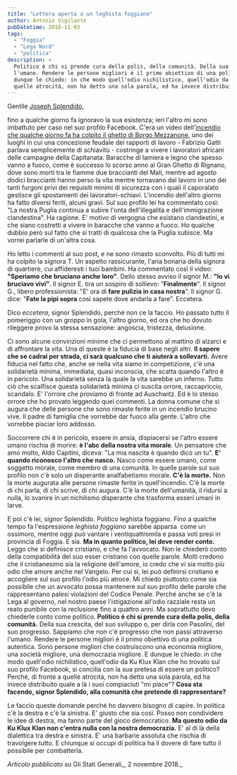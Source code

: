 ```yaml
---
title: "Lettera aperta a un leghista foggiano"
author: Antonio Vigilante
pubDatetime: 2018-11-03
tags: 
  - "Foggia"
  - "Lega Nord"
  - "politica"
description: >
  Politico è chi si prende cura della polis, della comunità. Della sua crescita, del suo sviluppo o, per dirla con Pasolini, del suo progresso. Sappiamo che non c'è progresso che non passi attraverso 
  l'umano. Rendere le persone migliori è il primo obiettivo di una politica autentica. Sono persone migliori che costruiscono una economia migliore, una società migliore, una democrazia migliore. E 
  dunque le chiedo: in che modo quell'odio nichilistico, quell'odio da Ku Klux Klan che ho trovato sul suo profilo Facebook, si concilia con la sua pretesa di essere un politico? Perché, di fronte a 
  quelle atrocità, non ha detto una sola parola, ed ha invece distribuito quale a là i suoi compiaciuti "mi piace"? Cosa sta facendo, signor Splendido, alla comunità che pretende di rappresentare?
---
```


Gentile [Joseph Splendido](http://www.josephsplendido.it/biografia/),

fino a qualche giorno fa ignoravo la sua esistenza; ieri l'altro mi sono imbattuto per caso nel suo profilo Facebook. C'era un video dell'[incendio che qualche giorno fa ha colpito il ghetto di Borgo Mezzanone](https://bari.repubblica.it/cronaca/2018/10/30/news/foggia_incendio_nella_baraccopoli_di_borgo_mezzanone-210420527/), uno dei luoghi in cui una concezione feudale dei rapporti di lavoro - Fabrizio Gatti parlava semplicemente di schiavitù - costringe a vivere i lavoratori africani delle campagne della Capitanata. Baracche di lamiera e legno che spesso vanno a fuoco, come è successo lo scorso anno al Gran Ghetto di Rignano, dove sono morti tra le fiamme due braccianti del Mali, mentre ad agosto dodici braccianti hanno perso la vita mentre tornavano dal lavoro in uno dei tanti furgoni privi dei requisiti minimi di sicurezza con i quali il caporalato gestisce gli spostamenti dei lavoratori-schiavi. L'incendio dell'altro giorno ha fatto diversi feriti, alcuni gravi. Sul suo profilo lei ha commentato così: "La nostra Puglia continua a subire l'onta dell'illegalità e dell'immigrazione clandestina". Ha ragione. E' motivo di vergogna che esistano clandestini, e che siano costretti a vivere in baracche che vanno a fuoco. Ho qualche dubbio però sul fatto che si tratti di qualcosa che la Puglia subisce. Ma vorrei parlarle di un'altra cosa. 

Ho letto i commenti al suo post, e ne sono rimasto sconvolto. Più di tutti mi ha colpito la signora T. Un aspetto rassicurante, l'aria bonaria della signora di quartiere, cui affideresti i tuoi bambini. Ha commentato così il video: **"Speriamo che bruciano anche loro"**. Dello stesso avviso il signor M.: **"Io vi bruciavo vivi"**. Il signor E. tira un sospiro di sollievo: "**Finalmente**". Il signor G., libero professionista: "E' ora di **fare pulizia in casa nostra**". Il signor G. dice: "**Fate la pipì sopra** così sapete dove andarla a fare". Eccetera.

Dico _eccetera_, signor Splendido, perché non ce la faccio. Ho passato tutto il pomeriggio con un groppo in gola, l'altro giorno, ed ora che ho dovuto rileggere provo la stessa sensazione: angoscia, tristezza, delusione.

Ci sono alcune convinzioni minime che ci permettono al mattino di alzarci e di affrontare la vita. Una di queste è la fiducia di base negli altri. **Il sapere che se cadrai per strada, ci sarà qualcuno che ti aiuterà a sollevarti.** Avere fiducia nel fatto che, anche se nella vita siamo in competizione, c'è una solidarietà minima, immediata, quasi inconscia, che scatta quando l'altro è in pericolo. Una solidarietà senza la quale la vita sarebbe un inferno. Tutto ciò che scalfisce questa solidarietà minima ci suscita orrore, raccapriccio, scandalo. E' l'orrore che proviamo di fronte ad Auschwitz. Ed è lo stesso orrore che ho provato leggendo quei commenti. La donna comune che si augura che delle persone che sono rimaste ferite in un incendio brucino vive. Il padre di famiglia che vorrebbe dar fuoco alla gente. L'altro che vorrebbe pisciar loro addosso.

Soccorrere chi è in pericolo, essere in ansia, dispiacersi se l'altro essere umano rischia di morire: **è l'abc della nostra vita morale**. Un pensatore che amo molto, Aldo Capitini, diceva: "La mia nascita è quando dico un tu". **E' quando riconosco l'altro che nasco.** Nasco come essere umano, come soggetto morale, come membro di una comunità. In quelle parole sul suo profilo non c'è solo un disperante analfabetismo morale. **C'è la morte.** Non la morte augurata alle persone rimaste ferite in quell'incendio. C'è la morte di chi parla, di chi scrive, di chi augura. C'è la morte dell'umanità, il ridursi a nulla, lo svanire in un nichilismo disperante che trasforma esseri umani in larve.

E poi c'è lei, signor Splendido. Politico leghista foggiano. Fino a qualche tempo fa l'espressione _leghista foggiano_ sarebbe apparsa  come un ossimoro, mentre oggi può vantare i ventiquattromila e passa voti presi in provincia di Foggia. E sia. **Ma in quanto politico, lei deve render conto.** Leggo che si definisce cristiano, e che fa l'avvocato. Non le chiederò conto della compatibilità del suo esser cristiano con quelle parole. Molti credono che il cristianesimo sia la religione dell'amore, io credo che vi sia molto più odio che amore anche nel Vangelo. Per cui sì, lei può definirsi cristiano e accogliere sul suo profilo l'odio più atroce. Mi chiedo piuttosto come sia possibile che un avvocato possa mantenere sul suo profilo delle parole che rappresentano palesi violazioni del Codice Penale. Perché anche se c'è la Lega al governo, nel nostro paese l'istigazione all'odio razziale resta un reato punibile con la reclusione fino a quattro anni. Ma soprattutto devo chiederle conto come politico. **Politico è chi si prende cura della polis, della comunità.** Della sua crescita, del suo sviluppo o, per dirla con Pasolini, del suo progresso. Sappiamo che non c'è progresso che non passi attraverso l'umano. Rendere le persone migliori è il primo obiettivo di una politica autentica. Sono persone migliori che costruiscono una economia migliore, una società migliore, una democrazia migliore. E dunque le chiedo: in che modo quell'odio nichilistico, quell'odio da Ku Klux Klan che ho trovato sul suo profilo Facebook, si concilia con la sua pretesa di essere un politico? Perché, di fronte a quelle atrocità, non ha detto una sola parola, ed ha invece distribuito quale a là i suoi compiaciuti "mi piace"? **Cosa sta facendo, signor Splendido, alla comunità che pretende di rappresentare?**

Le faccio queste domande perché ho davvero bisogno di capire. In politica c'è la destra e c'è la sinistra. E' giusto che sia così. Posso non condividere le idee di destra, ma fanno parte del gioco democratico. **Ma questo odio da Ku Klux Klan non c'entra nulla con la nostra democrazia.** E' al di là della dialettica tra destra e sinistra. E' una barbarie assoluta che rischia di travolgere tutto. E chiunque si occupi di politica ha il dovere di fare tutto il possibile per combatterla.

_Articolo pubblicato su_ Gli Stati Generali_, 2 novembre 2018._
